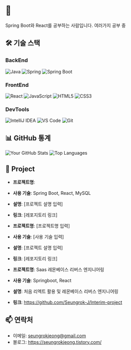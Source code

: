 # 👋 

Spring Boot와 React를 공부하는 사람입니다. 여러가지 공부 중

## 🛠 기술 스택

### BackEnd
![Java](https://img.shields.io/badge/Java-007396?style=flat-square&logo=java&logoColor=white)
![Spring](https://img.shields.io/badge/Spring-6DB33F?style=flat-square&logo=spring&logoColor=white)
![Spring Boot](https://img.shields.io/badge/Spring_Boot-6DB33F?style=flat-square&logo=spring-boot&logoColor=white)

### FrontEnd
![React](https://img.shields.io/badge/React-61DAFB?style=flat-square&logo=react&logoColor=black)
![JavaScript](https://img.shields.io/badge/JavaScript-F7DF1E?style=flat-square&logo=javascript&logoColor=black)
![HTML5](https://img.shields.io/badge/HTML5-E34F26?style=flat-square&logo=html5&logoColor=white)
![CSS3](https://img.shields.io/badge/CSS3-1572B6?style=flat-square&logo=css3&logoColor=white)

### DevTools
![IntelliJ IDEA](https://img.shields.io/badge/IntelliJ_IDEA-000000?style=flat-square&logo=intellij-idea&logoColor=white)
![VS Code](https://img.shields.io/badge/VS_Code-007ACC?style=flat-square&logo=visual-studio-code&logoColor=white)
![Git](https://img.shields.io/badge/Git-F05032?style=flat-square&logo=git&logoColor=white)

## 📊 GitHub 통계
![Your GitHub Stats](https://github-readme-stats.vercel.app/api?username=Seungrok-J&show_icons=true&theme=radical)
![Top Languages](https://github-readme-stats.vercel.app/api/top-langs/?username=Seungrok-J&layout=compact&theme=radical)

## 🚀 Project


- **프로젝트명**: 
- **사용 기술**: Spring Boot, React, MySQL
- **설명**: [프로젝트 설명 입력]
- **링크**: [레포지토리 링크]


- **프로젝트명**: [프로젝트명 입력]
- **사용 기술**: [사용 기술 입력]
- **설명**: [프로젝트 설명 입력]
- **링크**: [레포지토리 링크]


- **프로젝트명**: Saas 레몬베이스 리버스 엔지니어링
- **사용 기술**: Springboot, React
- **설명**: 처음 리엑트 활용 및 레몬베이스 리버스 엔지니어링
- **링크**: https://github.com/Seungrok-J/Interim-project

## 📫 연락처
- 이메일: seungrokjeong@gmail.com
- 블로그: https://seungrokjeong.tistory.com/
